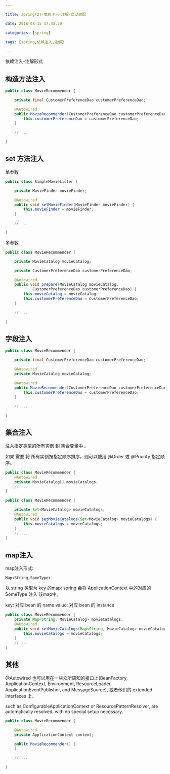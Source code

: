 ```yaml
---

title: spring(2)-依赖注入-注解-自动装配

date: 2018-08-15 17:45:50

categories: [spring]

tags: [spring,依赖注入,注解]

---
```



依赖注入-注解形式

<!--more-->

## 构造方法注入

```java
public class MovieRecommender {

    private final CustomerPreferenceDao customerPreferenceDao;

    @Autowired
    public MovieRecommender(CustomerPreferenceDao customerPreferenceDao) {
        this.customerPreferenceDao = customerPreferenceDao;
    }

    // ...

}
```

## set 方法注入


单参数 

```java
public class SimpleMovieLister {

    private MovieFinder movieFinder;

    @Autowired
    public void setMovieFinder(MovieFinder movieFinder) {
        this.movieFinder = movieFinder;
    }

    // ...

}
```


多参数 

```java
public class MovieRecommender {

    private MovieCatalog movieCatalog;

    private CustomerPreferenceDao customerPreferenceDao;

    @Autowired
    public void prepare(MovieCatalog movieCatalog,
            CustomerPreferenceDao customerPreferenceDao) {
        this.movieCatalog = movieCatalog;
        this.customerPreferenceDao = customerPreferenceDao;
    }

    // ...

}
```

## 字段注入

```java
public class MovieRecommender {

    private final CustomerPreferenceDao customerPreferenceDao;

    @Autowired
    private MovieCatalog movieCatalog;

    @Autowired
    public MovieRecommender(CustomerPreferenceDao customerPreferenceDao) {
        this.customerPreferenceDao = customerPreferenceDao;
    }

    // ...

}
```


## 集合注入

注入指定类型的所有实例 到 集合变量中 。

如果 需要 将 所有实例按指定顺序排序，则可以使用 @Order 或 @Priority 指定顺序。

```java
public class MovieRecommender {
    @Autowired
    private MovieCatalog[] movieCatalogs;
    // ...
}

public class MovieRecommender {

    private Set<MovieCatalog> movieCatalogs;
    @Autowired
    public void setMovieCatalogs(Set<MovieCatalog> movieCatalogs) {
        this.movieCatalogs = movieCatalogs;
    }
    // ...
}
```

## map注入

map注入形式:

`Map<String,SomeType>`

以 string 类型为 key 的map: spring 会将 ApplicationContext 中的对应的 SomeType 注入 该map中。

key: 对应 bean 的 name
value: 对应 bean 的 instance 

```java
public class MovieRecommender {
    private Map<String, MovieCatalog> movieCatalogs;
    @Autowired
    public void setMovieCatalogs(Map<String, MovieCatalog> movieCatalogs) {
        this.movieCatalogs = movieCatalogs;
    }
    // ...
}
```

## 其他

@Autowired 也可以用在一些众所周知的接口上(BeanFactory, ApplicationContext, Environment, ResourceLoader, ApplicationEventPublisher, and MessageSource),
或者他们的 extended interfaces 上。

such as ConfigurableApplicationContext or ResourcePatternResolver, are automatically resolved, with no special setup necessary.

```java
public class MovieRecommender {

    @Autowired
    private ApplicationContext context;

    public MovieRecommender() {
    }

    // ...

}
```
